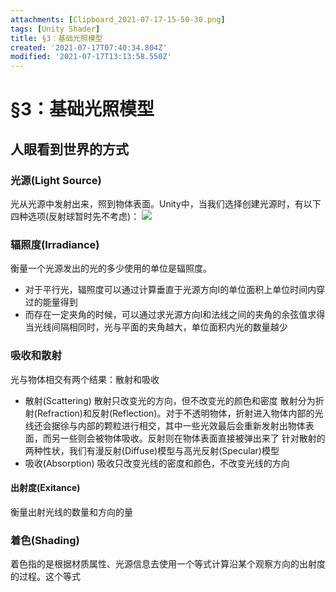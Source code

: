 ```yaml
---
attachments: [Clipboard_2021-07-17-15-50-30.png]
tags: [Unity Shader]
title: §3：基础光照模型
created: '2021-07-17T07:40:34.804Z'
modified: '2021-07-17T13:13:58.550Z'
---
```


# §3：基础光照模型
## 人眼看到世界的方式
### 光源(Light Source)
光从光源中发射出来，照到物体表面。Unity中，当我们选择创建光源时，有以下四种选项(反射球暂时先不考虑)：
![](@attachment/Clipboard_2021-07-17-15-50-30.png)

### 辐照度(Irradiance)
衡量一个光源发出的光的多少使用的单位是辐照度。
- 对于平行光，辐照度可以通过计算垂直于光源方向l的单位面积上单位时间内穿过的能量得到
- 而存在一定夹角的时候，可以通过求光源方向l和法线之间的夹角的余弦值求得
当光线间隔相同时，光与平面的夹角越大，单位面积内光的数量越少

### 吸收和散射
光与物体相交有两个结果：散射和吸收
- 散射(Scattering)
散射只改变光的方向，但不改变光的颜色和密度
散射分为折射(Refraction)和反射(Reflection)。对于不透明物体，折射进入物体内部的光线还会据徐与内部的颗粒进行相交，其中一些光效最后会重新发射出物体表面，而另一些则会被物体吸收。反射则在物体表面直接被弹出来了
针对散射的两种性状，我们有漫反射(Diffuse)模型与高光反射(Specular)模型
- 吸收(Absorption)
吸收只改变光线的密度和颜色，不改变光线的方向

#### 出射度(Exitance)
衡量出射光线的数量和方向的量

### 着色(Shading)
着色指的是根据材质属性、光源信息去使用一个等式计算沿某个观察方向的出射度的过程。这个等式
